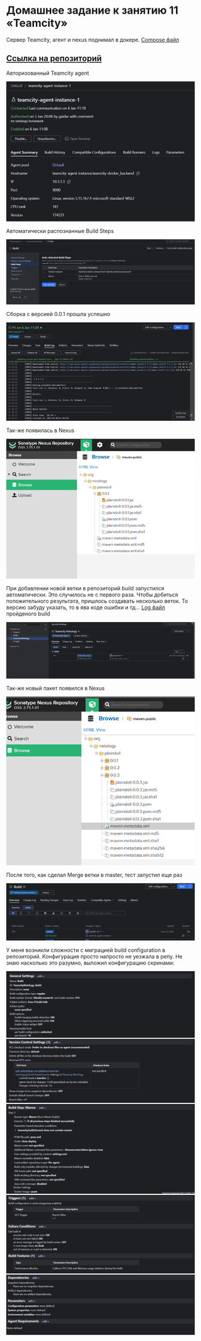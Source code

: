 # Домашнее задание к занятию 11 «Teamcity»

Сервер Teamcity, агент и nexus поднимал в докере. [Compose файл](teamcity-docker/compose.yml)

## [Ссылка на репозиторий](https://github.com/gaidarvu/teamcity-netology/tree/master)

Авторизованный Teamcity agent

![alt text](screens/image.png)

Автоматически распознанные Build Steps

![alt text](screens/image-1.png)

Сборка с версией 0.0.1 прошла успешно

![alt text](<screens/build passed.png>)

Так-же появилась в Nexus

![alt text](screens/image-3.png)

При добавлении новой ветки в репозиторий build запустился автоматически. Это случилось не с первого раза. Чтобы добиться положительного результата, пришлось создавать несколько веток. То версию забуду указать, то в ява коде ошибки и тд...
[Log файл](Teamcity_Netology_Build_11.log) пройденого build

![alt text](screens/image-4.png)

Так-же новый пакет появился в Nexus

![alt text](screens/image-5.png)

После того, как сделал Merge ветки в master, тест запустил еще раз

![alt text](screens/image-6.png)

У меня возникли сложности с миграцией build configuration в репозиторий. Конфигурация просто напросто не уезжала в репу. Не знаю насколько это разумно, выложил конфигурацию скринами:

![alt text](<screens/build configuration 1.png>)
![alt text](<screens/build configuration 2.png>)
![alt text](<screens/build configuration 3.png>)
![alt text](<screens/build configuration 4.png>)
![alt text](<screens/build configuration 5.png>)
